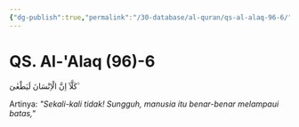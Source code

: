 ```yaml
---
{"dg-publish":true,"permalink":"/30-database/al-quran/qs-al-alaq-96-6/"}
---
```



# QS. Al-'Alaq (96)-6
كَلَّآ اِنَّ الْاِنْسَانَ لَيَطْغٰىٓ ۙ

Artinya: *"Sekali-kali tidak! Sungguh, manusia itu benar-benar melampaui batas,"*
